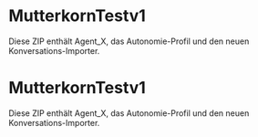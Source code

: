 # MutterkornTestv1

Diese ZIP enthält Agent_X, das Autonomie-Profil und den neuen Konversations-Importer.
# MutterkornTestv1

Diese ZIP enthält Agent_X, das Autonomie-Profil und den neuen Konversations-Importer.

